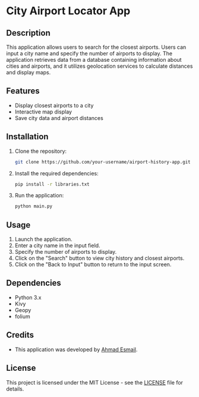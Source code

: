 # City Airport Locator App

## Description
This application allows users to search for the closest airports. Users can input a city name and specify the number of airports to display. The application retrieves data from a database containing information about cities and airports, and it utilizes geolocation services to calculate distances and display maps.

## Features
- Display closest airports to a city
- Interactive map display
- Save city data and airport distances

## Installation
1. Clone the repository:

    ```bash
    git clone https://github.com/your-username/airport-history-app.git
    ```

2. Install the required dependencies:

    ```bash
    pip install -r libraries.txt
    ```

3. Run the application:

    ```bash
    python main.py
    ```

## Usage
1. Launch the application.
2. Enter a city name in the input field.
3. Specify the number of airports to display.
4. Click on the "Search" button to view city history and closest airports.
5. Click on the "Back to Input" button to return to the input screen.

## Dependencies
- Python 3.x
- Kivy
- Geopy
- folium

## Credits
- This application was developed by [Ahmad Esmail](https://github.com/AhmadEsmail).

## License
This project is licensed under the MIT License - see the [LICENSE](LICENSE) file for details.
